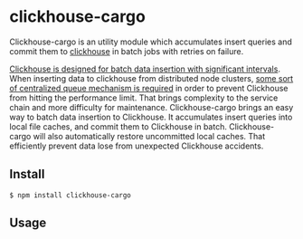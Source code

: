 # clickhouse-cargo
Clickhouse-cargo is an utility module which accumulates insert queries and commit them to [clickhouse](https://clickhouse.yandex/) in batch jobs with retries on failure.

[Clickhouse is designed for batch data insertion with significant intervals](https://clickhouse.tech/docs/en/introduction/performance/#performance-when-inserting-data).
When inserting data to clickhouse from distributed node clusters, [some sort of centralized queue mechanism is required](https://github.com/ClickHouse/ClickHouse/issues/1067#issuecomment-320471793) in order to prevent Clickhouse from hitting the performance limit.
That brings complexity to the service chain and more difficulty for maintenance.
Clickhouse-cargo brings an easy way to batch data insertion to Clickhouse. It accumulates insert queries into local file caches, and commit them to Clickhouse in batch. Clickhouse-cargo will also automatically restore uncommitted local caches. That efficiently prevent data lose from unexpected Clickhouse accidents.


## Install
```
$ npm install clickhouse-cargo
```

## Usage





